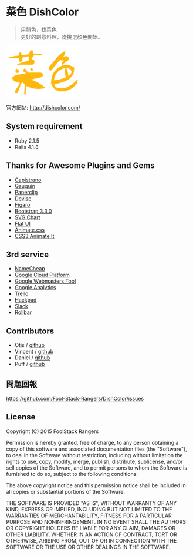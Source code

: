 # 菜色 DishColor
> 用顏色，找菜色  
> 更好的創意料理，從挑選顏色開始。

![Alt text](https://raw.githubusercontent.com/Fool-Stack-Rangers/DishColor/master/public/images/yellow-logo.png "菜色")

官方網站: http://dishcolor.com/

## System requirement
- Ruby 2.1.5
- Rails 4.1.8

## Thanks for Awesome Plugins and Gems
- [Capistrano](https://github.com/capistrano/capistrano)
- [Gauguin](https://github.com/LunarLogic/gauguin)
- [Paperclip](https://github.com/thoughtbot/paperclip)
- [Devise](https://github.com/plataformatec/devise)
- [Figaro](https://github.com/laserlemon/figaro)
- [Bootstrap 3.3.0](http://getbootstrap.com/)
- [SVG Chart](http://codepen.io/githiro/pen/ICfFE)
- [Flat UI](http://designmodo.github.io/Flat-UI/)
- [Animate.css](http://daneden.github.io/animate.css/)
- [CSS3 Animate It](http://jackonthe.net/css3animateit/)

## 3rd service
- [NameCheap](https://www.namecheap.com/)
- [Google Cloud Platform](https://cloud.google.com/)
- [Google Webmasters Tool](https://www.google.com/webmasters/tools/)
- [Google Analytics](https://www.google.com/analytics/web/)
- [Trello](https://trello.com/)
- [Hackpad](https://hackpad.com/)
- [Slack](https://slack.com/)
- [Rollbar](https://rollbar.com/)

## Contributors
- Otis       / [github](https://github.com/AnNOtis)
- Vincent    / [github](https://github.com/viflin)
- Daniel     / [github](https://github.com/dangjlin)
- Puff       / [github](https://github.com/puff-tw)
 
## 問題回報
https://github.com/Fool-Stack-Rangers/DishColor/issues


License
-------
Copyright (C) 2015 FoolStack Rangers 

Permission is hereby granted, free of charge, to any person obtaining a copy of this software and associated documentation files (the "Software"), to deal in the Software without restriction, including without limitation the rights to use, copy, modify, merge, publish, distribute, sublicense, and/or sell copies of the Software, and to permit persons to whom the Software is furnished to do so, subject to the following conditions:

The above copyright notice and this permission notice shall be included in all copies or substantial portions of the Software.

THE SOFTWARE IS PROVIDED "AS IS", WITHOUT WARRANTY OF ANY KIND, EXPRESS OR IMPLIED, INCLUDING BUT NOT LIMITED TO THE WARRANTIES OF MERCHANTABILITY, FITNESS FOR A PARTICULAR PURPOSE AND NONINFRINGEMENT. IN NO EVENT SHALL THE AUTHORS OR COPYRIGHT HOLDERS BE LIABLE FOR ANY CLAIM, DAMAGES OR OTHER LIABILITY, WHETHER IN AN ACTION OF CONTRACT, TORT OR OTHERWISE, ARISING FROM, OUT OF OR IN CONNECTION WITH THE SOFTWARE OR THE USE OR OTHER DEALINGS IN THE SOFTWARE.

